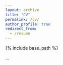 ```yaml
---
layout: archive
title: "CV"
permalink: /cv/
author_profile: true
redirect_from:
  - /resume
---
```


{% include base_path %}

...
